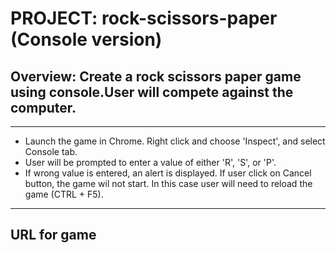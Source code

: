 # PROJECT: rock-scissors-paper (Console version)

## Overview: Create a rock scissors paper game using console.User will compete against the computer.
___
- Launch the game in Chrome. Right click and choose 'Inspect', and select Console tab.
- User will be prompted to enter a value of either 'R', 'S', or 'P'.
- If wrong value is entered, an alert is displayed. If user click on Cancel button, the game wil not start. In this case user will need to reload the game (CTRL + F5).

___
## URL for game

